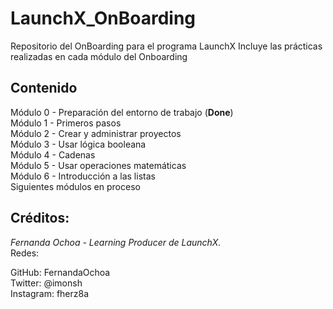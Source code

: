 # LaunchX_OnBoarding
Repositorio del OnBoarding para el programa LaunchX
Incluye las prácticas realizadas en cada módulo del Onboarding

## Contenido
Módulo 0 - Preparación del entorno de trabajo (**Done**)   
Módulo 1 - Primeros pasos  
Módulo 2 - Crear y administrar proyectos  
Módulo 3 - Usar lógica booleana  
Módulo 4 - Cadenas  
Módulo 5 - Usar operaciones matemáticas  
Módulo 6 - Introducción a las listas  
Siguientes módulos en proceso

## Créditos:
*Fernanda Ochoa - Learning Producer de LaunchX.*  
Redes:

GitHub: FernandaOchoa  
Twitter: @imonsh  
Instagram: fherz8a  

